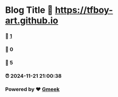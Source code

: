 # Blog Title :link: https://tfboy-art.github.io 
### :page_facing_up: [1](https://tfboy-art.github.io/tag.html) 
### :speech_balloon: 0 
### :hibiscus: 5 
### :alarm_clock: 2024-11-21 21:00:38 
### Powered by :heart: [Gmeek](https://github.com/Meekdai/Gmeek)
